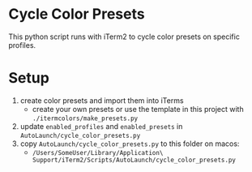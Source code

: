 # Cycle Color Presets

This python script runs with iTerm2 to cycle color presets on specific profiles.

# Setup
1. create color presets and import them into iTerms
   - create your own presets or use the template in this project with `./itermcolors/make_presets.py`
2. update `enabled_profiles` and `enabled_presets` in `AutoLaunch/cycle_color_presets.py`
3. copy `AutoLaunch/cycle_color_presets.py` to this folder on macos:
    - `/Users/SomeUser/Library/Application\ Support/iTerm2/Scripts/AutoLaunch/cycle_color_presets.py`
